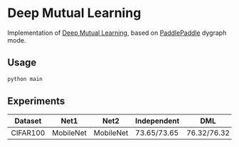 # Deep Mutual Learning
Implementation of [Deep Mutual Learning](https://arxiv.org/abs/1706.00384), based on [PaddlePaddle](https://www.paddlepaddle.org.cn/) dygraph mode.

## Usage

```bash
python main
```


## Experiments

| Dataset | Net1 | Net2 |  Independent | DML |
| ------ | ------ | ------ | ------ | ------ |
| CIFAR100 | MobileNet | MobileNet | 73.65/73.65 | 76.32/76.32 |
